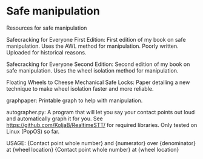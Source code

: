# Safe manipulation

Resources for safe manipulation

Safecracking for Everyone First Edition: First edition of my book on safe manipulation. Uses the AWL method for manipulation. Poorly written. Uploaded for historical reasons. 

Safecracking for Everyone Second Edition: Second edition of my book on safe manipulation. Uses the wheel isolation method for manipulation.

Floating Wheels to Cheese Mechanical Safe Locks: Paper detailing a new technique to make wheel isolation faster and more reliable.

graphpaper: Printable graph to help with manipulation.

autographer.py: A program that will let you say your contact points out loud and automatically graph it for you. See https://github.com/KoljaB/RealtimeSTT/ for required libraries. Only tested on Linux (PopOS) so far.

USAGE:
{Contact point whole number} and {numerator} over {denominator} at {wheel location}
{Contact point whole number} at {wheel location}